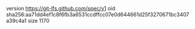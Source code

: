 version https://git-lfs.github.com/spec/v1
oid sha256:aa71dd4ef1c8f6fb3a6531ccdffcc07e0d644661d25f3270671bc3407a39c4a1
size 1170

